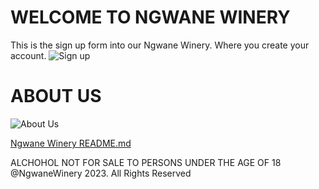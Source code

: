 # WELCOME TO NGWANE WINERY
This is the sign up form into our Ngwane Winery. Where you create your account.
![Sign up](https://github.com/Princengwane/Ngwane-Winery/assets/72501759/ce74cd74-38a3-4cd8-aeaa-9240d4dc8d53)

# ABOUT US
![About Us](https://github.com/Princengwane/Ngwane-Winery/assets/72501759/02c600a2-5f60-4a6f-844d-568d2122da56)


[Ngwane Winery README.md](https://github.com/Princengwane/Ngwane-Winery/files/13717683/Ngwane.Winery.README.md)



ALCHOHOL NOT FOR SALE TO PERSONS UNDER THE AGE OF 18
@NgwaneWinery 2023. All Rights Reserved
